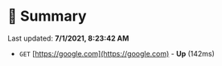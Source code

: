 # 📖 Summary
Last updated: **7/1/2021, 8:23:42 AM**

- `GET` [https://google.com](https://google.com) - **Up** (142ms)
